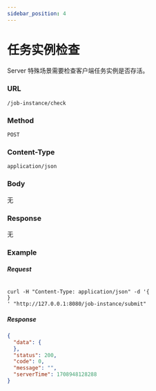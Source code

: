 ```yaml
---
sidebar_position: 4
---
```


# 任务实例检查

Server 特殊场景需要检查客户端任务实例是否存活。

### URL

`/job-instance/check`

### Method

`POST`

### Content-Type

`application/json`

### Body

无

### Response

无

### Example

##### Request

```shell

curl -H "Content-Type: application/json" -d '{
}
' "http://127.0.0.1:8080/job-instance/submit"

```

##### Response

```json
{
  "data": {
  },
  "status": 200,
  "code": 0,
  "message": "",
  "serverTime": 1708948128288
}
```